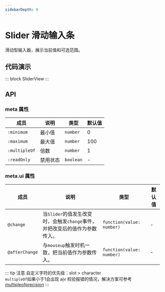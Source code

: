 ```yaml
---
sidebarDepth: 0
---
```


# Slider 滑动输入条

滑动型输入器，展示当前值和可选范围。

## 代码演示

::: block
SliderView
:::

## API

### meta 属性

| 成员            | 说明   | 类型        | 默认值 |
| ------------- | ---- | --------- | --- |
| `:minimum`    | 最小值  | `number`  | 0   |
| `:maximum`    | 最大值  | `number`  | 100 |
| `:multipleOf` | 倍数   | `number`  | 1   |
| `:readOnly`   | 禁用状态 | `boolean` | -   |

### meta.ui 属性

| 成员             | 说明                                            | 类型                        | 默认值 |
| -------------- | --------------------------------------------- | ------------------------- | --- |
| `@change`      | 当`Slider`的值发生改变时，会触发`change`事件，并把改变后的值作为参数传入。 | `function(value: number)` | -   |
| `@afterChange` | 与`mouseup`触发时机一致，把当前值作为参数传入。                  | `function(value: number)` | -   |

::: tip 注意
自定义字符的优先级：slot > character <br/>
`multipleOf`如果小于1会出现 ajv 校验报错的情况，解决方案可参考 [multipleofprecision](https://ajv.js.org/options.html#multipleofprecision)
:::
